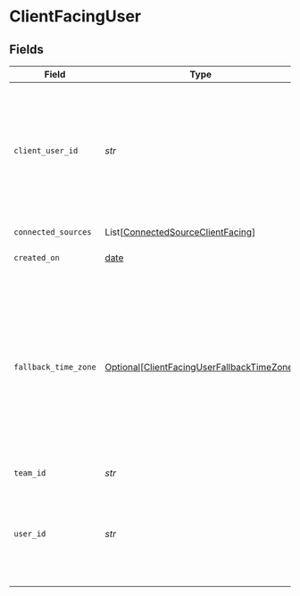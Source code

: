 # ClientFacingUser


## Fields

| Field                                                                                                                                                                                                                                                                                                                      | Type                                                                                                                                                                                                                                                                                                                       | Required                                                                                                                                                                                                                                                                                                                   | Description                                                                                                                                                                                                                                                                                                                |
| -------------------------------------------------------------------------------------------------------------------------------------------------------------------------------------------------------------------------------------------------------------------------------------------------------------------------- | -------------------------------------------------------------------------------------------------------------------------------------------------------------------------------------------------------------------------------------------------------------------------------------------------------------------------- | -------------------------------------------------------------------------------------------------------------------------------------------------------------------------------------------------------------------------------------------------------------------------------------------------------------------------- | -------------------------------------------------------------------------------------------------------------------------------------------------------------------------------------------------------------------------------------------------------------------------------------------------------------------------- |
| `client_user_id`                                                                                                                                                                                                                                                                                                           | *str*                                                                                                                                                                                                                                                                                                                      | :heavy_check_mark:                                                                                                                                                                                                                                                                                                         | A unique ID representing the end user. Typically this will be a user ID from your application. Personally identifiable information, such as an email address or phone number, should not be used in the client_user_id.                                                                                                    |
| `connected_sources`                                                                                                                                                                                                                                                                                                        | List[[ConnectedSourceClientFacing](../../models/shared/connectedsourceclientfacing.md)]                                                                                                                                                                                                                                    | :heavy_check_mark:                                                                                                                                                                                                                                                                                                         | A list of the users connected sources.                                                                                                                                                                                                                                                                                     |
| `created_on`                                                                                                                                                                                                                                                                                                               | [date](https://docs.python.org/3/library/datetime.html#date-objects)                                                                                                                                                                                                                                                       | :heavy_check_mark:                                                                                                                                                                                                                                                                                                         | When your item is created                                                                                                                                                                                                                                                                                                  |
| `fallback_time_zone`                                                                                                                                                                                                                                                                                                       | [Optional[ClientFacingUserFallbackTimeZone]](../../models/shared/clientfacinguserfallbacktimezone.md)                                                                                                                                                                                                                      | :heavy_minus_sign:                                                                                                                                                                                                                                                                                                         | <br/>    Fallback time zone of the user, in the form of a valid IANA tzdatabase identifier (e.g., `Europe/London` or `America/Los_Angeles`).<br/>    Used when pulling data from sources that are completely time zone agnostic (e.g., all time is relative to UTC clock, without any time zone attributions on data points).<br/>     |
| `team_id`                                                                                                                                                                                                                                                                                                                  | *str*                                                                                                                                                                                                                                                                                                                      | :heavy_check_mark:                                                                                                                                                                                                                                                                                                         | Your team id.                                                                                                                                                                                                                                                                                                              |
| `user_id`                                                                                                                                                                                                                                                                                                                  | *str*                                                                                                                                                                                                                                                                                                                      | :heavy_check_mark:                                                                                                                                                                                                                                                                                                         | User id returned by vital create user request. This id should be stored in your database against the user and used for all interactions with the vital api.                                                                                                                                                                |
